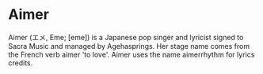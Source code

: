 # Aimer

Aimer (エメ, Eme; [eme]) is a Japanese pop singer and lyricist signed to Sacra Music and managed by Agehasprings. Her stage name comes from the French verb aimer 'to love'. Aimer uses the name aimerrhythm for lyrics credits.
